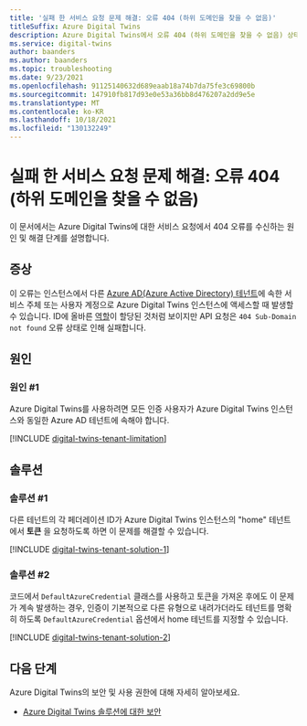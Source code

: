 ```yaml
---
title: '실패 한 서비스 요청 문제 해결: 오류 404 (하위 도메인을 찾을 수 없음)'
titleSuffix: Azure Digital Twins
description: Azure Digital Twins에서 오류 404 (하위 도메인을 찾을 수 없음) 상태 응답을 진단 하 고 해결 하는 방법을 알아봅니다.
ms.service: digital-twins
author: baanders
ms.author: baanders
ms.topic: troubleshooting
ms.date: 9/23/2021
ms.openlocfilehash: 91125140632d689eaab18a74b7da75fe3c69800b
ms.sourcegitcommit: 147910fb817d93e0e53a36bb8d476207a2dd9e5e
ms.translationtype: MT
ms.contentlocale: ko-KR
ms.lasthandoff: 10/18/2021
ms.locfileid: "130132249"
---
```

# <a name="troubleshooting-failed-service-request-error-404-sub-domain-not-found"></a>실패 한 서비스 요청 문제 해결: 오류 404 (하위 도메인을 찾을 수 없음)

이 문서에서는 Azure Digital Twins에 대한 서비스 요청에서 404 오류를 수신하는 원인 및 해결 단계를 설명합니다. 

## <a name="symptoms"></a>증상

이 오류는 인스턴스에서 다른 [Azure AD(Azure Active Directory) 테넌트](../active-directory/develop/quickstart-create-new-tenant.md)에 속한 서비스 주체 또는 사용자 계정으로 Azure Digital Twins 인스턴스에 액세스할 때 발생할 수 있습니다. ID에 올바른 [역할](concepts-security.md)이 할당된 것처럼 보이지만 API 요청은 `404 Sub-Domain not found` 오류 상태로 인해 실패합니다.

## <a name="causes"></a>원인

### <a name="cause-1"></a>원인 #1

Azure Digital Twins를 사용하려면 모든 인증 사용자가 Azure Digital Twins 인스턴스와 동일한 Azure AD 테넌트에 속해야 합니다.

[!INCLUDE [digital-twins-tenant-limitation](../../includes/digital-twins-tenant-limitation.md)]

## <a name="solutions"></a>솔루션

### <a name="solution-1"></a>솔루션 #1

다른 테넌트의 각 페더레이션 ID가 Azure Digital Twins 인스턴스의 "home" 테넌트에서 **토큰** 을 요청하도록 하면 이 문제를 해결할 수 있습니다. 

[!INCLUDE [digital-twins-tenant-solution-1](../../includes/digital-twins-tenant-solution-1.md)]

### <a name="solution-2"></a>솔루션 #2

코드에서 `DefaultAzureCredential` 클래스를 사용하고 토큰을 가져온 후에도 이 문제가 계속 발생하는 경우, 인증이 기본적으로 다른 유형으로 내려가더라도 테넌트를 명확히 하도록 `DefaultAzureCredential` 옵션에서 home 테넌트를 지정할 수 있습니다.

[!INCLUDE [digital-twins-tenant-solution-2](../../includes/digital-twins-tenant-solution-2.md)]

## <a name="next-steps"></a>다음 단계

Azure Digital Twins의 보안 및 사용 권한에 대해 자세히 알아보세요.
* [Azure Digital Twins 솔루션에 대한 보안](concepts-security.md)
